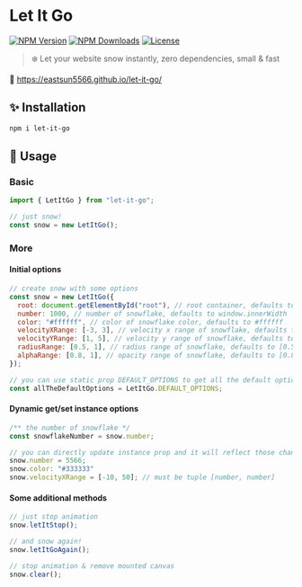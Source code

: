 # Let It Go

[![NPM Version](https://img.shields.io/npm/v/let-it-go.svg?style=for-the-badge)](https://www.npmjs.com/package/let-it-go)
[![NPM Downloads](https://img.shields.io/npm/dt/let-it-go.svg?style=for-the-badge)](https://www.npmjs.com/package/let-it-go)
[![License](https://img.shields.io/github/license/EastSun5566/let-it-go.svg?style=for-the-badge)](https://www.npmjs.com/package/let-it-go)

> ❄️ Let your website snow instantly, zero dependencies, small & fast

🔗 <https://eastsun5566.github.io/let-it-go/>

## ✨ Installation

```sh
npm i let-it-go
```

## 🚀 Usage

### Basic

```js
import { LetItGo } from "let-it-go";

// just snow!
const snow = new LetItGo();
```

### More

#### Initial options

```js
// create snow with some options
const snow = new LetItGo({
  root: document.getElementById("root"), // root container, defaults to document.body
  number: 1000, // number of snowflake, defaults to window.innerWidth
  color: "#ffffff", // color of snowflake color, defaults to #ffffff
  velocityXRange: [-3, 3], // velocity x range of snowflake, defaults to [-3, 3]
  velocityYRange: [1, 5], // velocity y range of snowflake, defaults to [1, 5]
  radiusRange: [0.5, 1], // radius range of snowflake, defaults to [0.5, 1]
  alphaRange: [0.8, 1], // opacity range of snowflake, defaults to [0.8, 1]
});

// you can use static prop DEFAULT_OPTIONS to get all the default options
const allTheDefaultOptions = LetItGo.DEFAULT_OPTIONS;
```

#### Dynamic get/set instance options

```js
/** the number of snowflake */
const snowflakeNumber = snow.number;

// you can directly update instance prop and it will reflect those change in canvas limitedly
snow.number = 5566;
snow.color: "#333333"
snow.velocityXRange = [-10, 50]; // must be tuple [number, number]
```

#### Some additional methods

```js
// just stop animation
snow.letItStop();

// and snow again!
snow.letItGoAgain();

// stop animation & remove mounted canvas
snow.clear();
```
